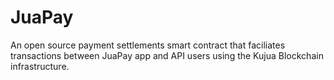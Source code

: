 # JuaPay
An open source payment settlements smart contract that faciliates transactions between JuaPay app and API users using the Kujua Blockchain infrastructure.
